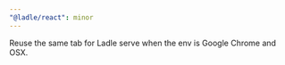 ```yaml
---
"@ladle/react": minor
---
```


Reuse the same tab for Ladle serve when the env is Google Chrome and OSX.
